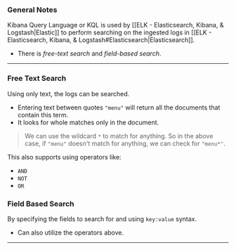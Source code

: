 ### General Notes

Kibana Query Language or KQL is used by [[ELK - Elasticsearch, Kibana, & Logstash|Elastic]] to perform searching on the ingested logs in [[ELK - Elasticsearch, Kibana, & Logstash#Elasticsearch|Elasticsearch]].
- There is *free-text search* and *field-based search*.

---
### Free Text Search

Using only text, the logs can be searched.
- Entering text between quotes `"menu"` will return all the documents that contain this term.
- It looks for whole matches only in the document.

> We can use the wildcard `*` to match for anything. So in the above case, if `"menu"` doesn't match for anything, we can check for `"menu*"`.

This also supports using operators like:
- `AND`
- `NOT`
- `OR`

### Field Based Search

By specifying the fields to search for and using `key:value` syntax.
- Can also utilize the operators above.

---

